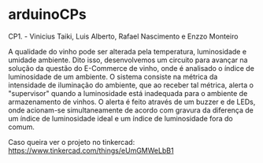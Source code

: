 # arduinoCPs
CP1. - Vinicius Taiki, Luis Alberto, Rafael Nascimento e Enzzo Monteiro

A qualidade do vinho pode ser alterada pela temperatura, luminosidade e umidade ambiente. 
Dito isso, desenvolvemos um circuito para avançar na solução da questão do E-Commerce de vinho, onde é analisado o índice de luminosidade de um ambiente.
O sistema consiste na métrica da intensidade de iluminação do ambiente, que ao receber tal métrica, alerta o "supervisor" quando a luminosidade está inadequada para o ambiente de armazenamento de vinhos.
O alerta é feito através de um buzzer e de LEDs, onde acionam-se simultaneamente de acordo com gravura da diferença de um índice de luminosidade ideal e um índice de luminosidade fora do comum.

Caso queira ver o projeto no tinkercad: https://www.tinkercad.com/things/eUmGMWeLbB1
